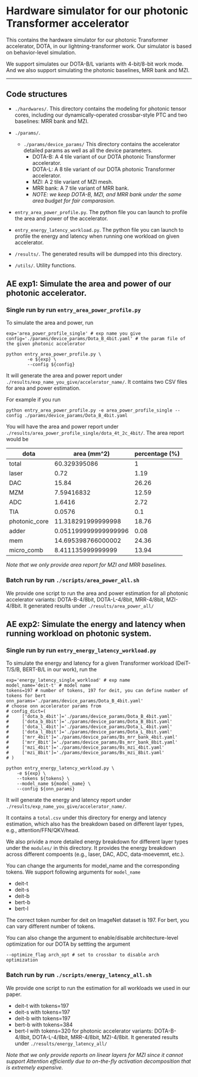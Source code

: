 # Hardware simulator for our photonic Transformer accelerator

This contains the hardware simulator for our photonic Transformer accelerator, DOTA, in our lightning-transformer work.
Our simulator is based on behavior-level simulation.

We support simulates our DOTA-B/L variants with 4-bit/8-bit work mode. And we also support simulating the photonic baselines, MRR bank and MZI.

---

## Code structures

* `./hardwares/`. This directory contains the modeling for photonic tensor cores, including our dynamically-operated crossbar-style PTC and two baselines: MRR bank and MZI.
* `./params/`. 
    * `./params/device_params/` This directory contains the accelerator detailed params as well as all the device parameters.
        * DOTA-B: A 4 tile variant of our DOTA photonic Transformer accelerator.
        * DOTA-L: A 8 tile variant of our DOTA photonic Transformer accelerator.
        * MZI: A 2 tile variant of MZI mesh.
        * MRR bank: A 7 tile variant of MRR bank.
        * *NOTE: we keep DOTA-B, MZI, and MRR bank under the same area budget for fair comparasion.* 

* `entry_area_power_profile.py`. The python file you can launch to profile the area and power of the accelerator.
* `entry_energy_latency_workload.py`. The python file you can launch to profile the energy and latency when running one workload on given accelerator.
* `/results/`. The generated results will be dumpped into this directory.
* `/utils/`. Utility functions.

## AE exp1: Simulate the area and power of our photonic accelerator.

### Single run by run `entry_area_power_profile.py`

To simulate the area and power, run
```
exp='area_power_profile_single' # exp name you give
config='./params/device_params/Dota_B_4bit.yaml' # the param file of the given photonic accelerator

python entry_area_power_profile.py \
        -e ${exp} \
        --config ${config}
```

It will generate the area and power report under `./results/exp_name_you_give/accelerator_name/`. It contains two CSV files for area and power estimation.

For example if you run
```
python entry_area_power_profile.py -e area_power_profile_single --config ./params/device_params/Dota_B_4bit.yaml
```
You will have the area and power report under `./results/area_power_profile_single/dota_4t_2c_4bit/`.
The area report would be 

|dota         |area (mm^2)         |percentage (%)|
|-------------|--------------------|--------------|
|total        |60.329395086        |1             |
|laser        |0.72                |1.19          |
|DAC          |15.84               |26.26         |
|MZM          |7.59416832          |12.59         |
|ADC          |1.6416              |2.72          |
|TIA          |0.0576              |0.1           |
|photonic_core|11.318291999999998  |18.76         |
|adder        |0.051199999999999996|0.08          |
|mem          |14.695398766000002  |24.36         |
|micro_comb   |8.411135999999999   |13.94         |


*Note that we only provide area report for MZI and MRR baselines.*

### Batch run by run `./scripts/area_power_all.sh`

We provide one script to run the area and power estimation for all photonic accelerator variants: DOTA-B-4/8bit, DOTA-L-4/8bit, MRR-4/8bit, MZI-4/8bit. It generated results under `./results/area_power_all/`


## AE exp2: Simulate the energy and latency when running workload on photonic system.

### Single run by run `entry_energy_latency_workload.py`

To simulate the energy and latency for a given Transformer workload (DeiT-T/S/B, BERT-B/L in our work), run the 
```
exp='energy_latency_single_workload' # exp name
model_name='deit-t' # model name
tokens=197 # number of tokens, 197 for deit, you can define number of tokens for bert
onn_params='./params/device_params/Dota_B_4bit.yaml'
# choose onn accelerator params from
# config_dict=(
#     ['dota_b_4bit']='./params/device_params/Dota_B_4bit.yaml'
#     ['dota_b_8bit']='./params/device_params/Dota_B_8bit.yaml'
#     ['dota_l_4bit']='./params/device_params/Dota_L_4bit.yaml'
#     ['dota_l_8bit']='./params/device_params/Dota_L_8bit.yaml'
#     ['mrr_4bit']='./params/device_params/Bs_mrr_bank_4bit.yaml'
#     ['mrr_8bit']='./params/device_params/Bs_mrr_bank_8bit.yaml'
#     ['mzi_4bit']='./params/device_params/Bs_mzi_4bit.yaml'
#     ['mzi_8bit']='./params/device_params/Bs_mzi_8bit.yaml'
# )

python entry_energy_latency_workload.py \
    -e ${exp} \
    --tokens ${tokens} \
    --model_name ${model_name} \
    --config ${onn_params}
```

It will generate the energy and latency report under `./results/exp_name_you_give/accelerator_name/`. 

It contains a `total.csv` under this directory for energy and latency estimation, which also has the breakdown based on different layer types, e.g., attention/FFN/QKV/head.

We also privide a more detailed energy breakdown for different layer types under the `modules/` in this directory.
It provides the energy breakdown across different compoents (e.g., laser, DAC, ADC, data-moevemnt, etc.).

You can change the arguments for model_name and the corresponding tokens. We support following arguments for `model_name`
* deit-t
* deit-s
* deit-b
* bert-b
* bert-l

The correct token number for deit on ImageNet dataset is 197. For bert, you can vary different number of tokens.

You can also change the argument to enable/disable architecture-level optimization for our DOTA by settting the argument
```
--optimize_flag arch_opt # set to crossbar to disable arch optimization
```

### Batch run by run `./scripts/energy_latency_all.sh`

We provide one script to run the estimation for all workloads we used in our paper.
* deit-t with tokens=197
* deit-s with tokens=197
* deit-b with tokens=197
* bert-b with tokens=384
* bert-l with tokens=320
for photonic accelerator variants: DOTA-B-4/8bit, DOTA-L-4/8bit, MRR-4/8bit, MZI-4/8bit. It generated results under `./results/energy_latency_all/`

*Note that we only provide reports on linear layers for MZI since it cannot support Attention efficiently due to on-the-fly activation decomposition that is extremely expensive.*
